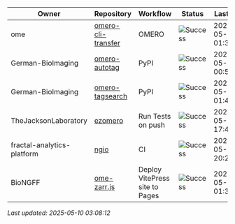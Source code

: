 | Owner | Repository | Workflow | Status | Last Run | URL |
| ----- | ---------- | -------- | ------ | -------- | --- |
| ome | [omero-cli-transfer](https://github.com/ome/omero-cli-transfer) | OMERO | ![Success](https://img.shields.io/badge/Success-brightgreen) | 2025-05-10 01:36:43 | [14940572083](https://github.com/ome/omero-cli-transfer/actions/runs/14940572083) |
| German-BioImaging | [omero-autotag](https://github.com/German-BioImaging/omero-autotag) | PyPI | ![Success](https://img.shields.io/badge/Success-brightgreen) | 2025-05-10 00:59:55 | [14940251074](https://github.com/German-BioImaging/omero-autotag/actions/runs/14940251074) |
| German-BioImaging | [omero-tagsearch](https://github.com/German-BioImaging/omero-tagsearch) | PyPI | ![Success](https://img.shields.io/badge/Success-brightgreen) | 2025-05-10 01:47:28 | [14940661690](https://github.com/German-BioImaging/omero-tagsearch/actions/runs/14940661690) |
| TheJacksonLaboratory | [ezomero](https://github.com/TheJacksonLaboratory/ezomero) | Run Tests on push | ![Success](https://img.shields.io/badge/Success-brightgreen) | 2025-05-07 17:49:44 | [14889918626](https://github.com/TheJacksonLaboratory/ezomero/actions/runs/14889918626) |
| fractal-analytics-platform | [ngio](https://github.com/fractal-analytics-platform/ngio) | CI | ![Success](https://img.shields.io/badge/Success-brightgreen) | 2025-05-09 20:24:31 | [14937115368](https://github.com/fractal-analytics-platform/ngio/actions/runs/14937115368) |
| BioNGFF | [ome-zarr.js](https://github.com/BioNGFF/ome-zarr.js) | Deploy VitePress site to Pages | ![Success](https://img.shields.io/badge/Success-brightgreen) | 2025-05-10 01:36:50 | [14940573008](https://github.com/BioNGFF/ome-zarr.js/actions/runs/14940573008) |


*Last updated: 2025-05-10 03:08:12*